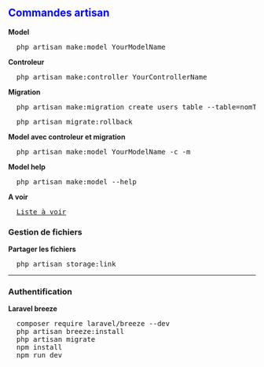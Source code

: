 <h2 style="color:blue">Commandes artisan</h2>
<p>
  <strong>Model</strong>
</p>

<pre>
  php artisan make:model YourModelName
</pre>

<p>
  <strong>Controleur</strong>
</p>

<pre>
  php artisan make:controller YourControllerName
</pre>

<p>
  <strong>Migration</strong>
</p>

<pre>
  php artisan make:migration create_users_table --table=nomTable --create
</pre>
<pre>
  php artisan migrate:rollback
</pre>

<p>
  <strong>Model avec controleur et migration</strong>
</p>

<pre>
  php artisan make:model YourModelName -c -m
</pre>

<p>
  <strong>Model help</strong>
</p>

<pre>
  php artisan make:model --help
</pre>


<p>
  <strong>A voir</strong>
</p>
<pre>
  <a href="https://marketplace.visualstudio.com/items?itemName=absszero.vscode-laravel-goto">Liste à voir</a>
</pre>


<p>
  <h3>Gestion de fichiers</h3>
  <strong>Partager les fichiers</strong>
</p>
<pre>
  php artisan storage:link
</pre>

<hr>
<p>
  <h3>Authentification</h3>
  <strong>Laravel breeze</strong>
</p>
<pre>
  composer require laravel/breeze --dev
  php artisan breeze:install
  php artisan migrate
  npm install
  npm run dev
</pre>

